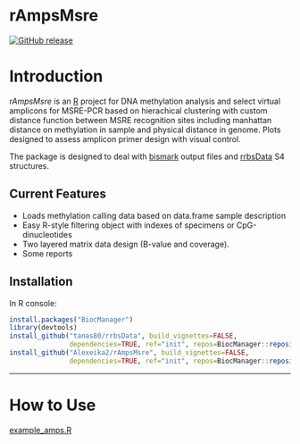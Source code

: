rAmpsMsre
=========

[![GitHub release](https://img.shields.io/github/release/Alexeika2/rAmpsMsre.svg)](https://github.com/Alexeika2/rAmpsMsre/releases)

# Introduction

*rAmpsMsre* is an [R](http://en.wikipedia.org/wiki/R_%28programming_language%29) project
for DNA methylation analysis and select virtual amplicons for MSRE-PCR based on
hierachical clustering with custom distance function between MSRE recognition sites
including manhattan distance on methylation in sample and physical distance in genome.
Plots designed to assess amplicon primer design with visual control.

The package is designed to deal with
[bismark](https://www.bioinformatics.babraham.ac.uk/projects/bismark/) output files and
[rrbsData](https://github.com/tanas80/rrbsData) S4 structures.

## Current Features

 * Loads methylation calling data based on data.frame sample description
 * Easy R-style filtering object with indexes of specimens or CpG-dinucleotides
 * Two layered matrix data design (B-value and coverage).
 * Some reports

## Installation
In R console:
```r
install.packages("BiocManager")
library(devtools)
install_github("tanas80/rrbsData", build_vignettes=FALSE,
               dependencies=TRUE, ref="init", repos=BiocManager::repositories())
install_github("Alexeika2/rAmpsMsre", build_vignettes=FALSE,
               dependencies=TRUE, ref="init", repos=BiocManager::repositories()))

```
-------
# How to Use

[example_amps.R](https://github.com/Alexeika2/rAmpsMsre/examples/example_amps.R)
